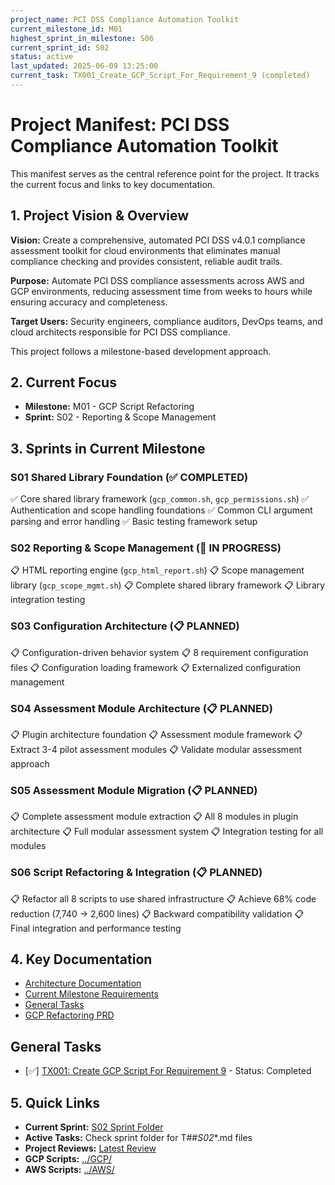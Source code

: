 ```yaml
---
project_name: PCI DSS Compliance Automation Toolkit
current_milestone_id: M01
highest_sprint_in_milestone: S06
current_sprint_id: S02
status: active
last_updated: 2025-06-09 13:25:00
current_task: TX001_Create_GCP_Script_For_Requirement_9 (completed)
---
```


# Project Manifest: PCI DSS Compliance Automation Toolkit

This manifest serves as the central reference point for the project. It tracks the current focus and links to key documentation.

## 1. Project Vision & Overview

**Vision:** Create a comprehensive, automated PCI DSS v4.0.1 compliance assessment toolkit for cloud environments that eliminates manual compliance checking and provides consistent, reliable audit trails.

**Purpose:** Automate PCI DSS compliance assessments across AWS and GCP environments, reducing assessment time from weeks to hours while ensuring accuracy and completeness.

**Target Users:** Security engineers, compliance auditors, DevOps teams, and cloud architects responsible for PCI DSS compliance.

This project follows a milestone-based development approach.

## 2. Current Focus

- **Milestone:** M01 - GCP Script Refactoring
- **Sprint:** S02 - Reporting & Scope Management

## 3. Sprints in Current Milestone

### S01 Shared Library Foundation (✅ COMPLETED)

✅ Core shared library framework (`gcp_common.sh`, `gcp_permissions.sh`)
✅ Authentication and scope handling foundations
✅ Common CLI argument parsing and error handling
✅ Basic testing framework setup

### S02 Reporting & Scope Management (🚧 IN PROGRESS)

📋 HTML reporting engine (`gcp_html_report.sh`)
📋 Scope management library (`gcp_scope_mgmt.sh`)
📋 Complete shared library framework
📋 Library integration testing

### S03 Configuration Architecture (📋 PLANNED)

📋 Configuration-driven behavior system
📋 8 requirement configuration files
📋 Configuration loading framework
📋 Externalized configuration management

### S04 Assessment Module Architecture (📋 PLANNED)

📋 Plugin architecture foundation
📋 Assessment module framework
📋 Extract 3-4 pilot assessment modules
📋 Validate modular assessment approach

### S05 Assessment Module Migration (📋 PLANNED)

📋 Complete assessment module extraction
📋 All 8 modules in plugin architecture
📋 Full modular assessment system
📋 Integration testing for all modules

### S06 Script Refactoring & Integration (📋 PLANNED)

📋 Refactor all 8 scripts to use shared infrastructure
📋 Achieve 68% code reduction (7,740 → 2,600 lines)
📋 Backward compatibility validation
📋 Final integration and performance testing

## 4. Key Documentation

- [Architecture Documentation](./01_PROJECT_DOCS/ARCHITECTURE.md)
- [Current Milestone Requirements](./02_REQUIREMENTS/M01_GCP_SCRIPT_REFACTORING/)
- [General Tasks](./04_GENERAL_TASKS/)
- [GCP Refactoring PRD](../GCP/GCP_PCI_DSS_Framework_Refactoring_PRD.md)

## General Tasks

- [✅] [TX001: Create GCP Script For Requirement 9](04_GENERAL_TASKS/TX001_Create_GCP_Script_For_Requirement_9.md) - Status: Completed

## 5. Quick Links

- **Current Sprint:** [S02 Sprint Folder](./03_SPRINTS/S02_M01_REPORTING_SCOPE_MGMT/)
- **Active Tasks:** Check sprint folder for T##_S02_*.md files
- **Project Reviews:** [Latest Review](./10_STATE_OF_PROJECT/)
- **GCP Scripts:** [../GCP/](../GCP/)
- **AWS Scripts:** [../AWS/](../AWS/)
